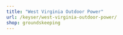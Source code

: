 ```yaml
---
title: "West Virginia Outdoor Power"
url: /keyser/west-virginia-outdoor-power/
shop: groundskeeping
---
```

